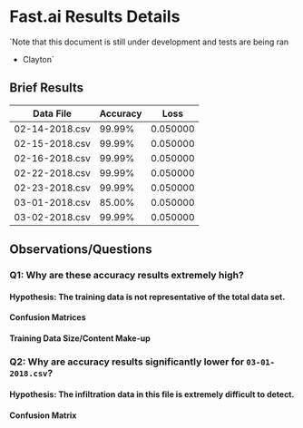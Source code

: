 # Fast.ai Results Details

`Note that this document is still under development and tests are being ran
 - Clayton`

## Brief Results

| Data File | Accuracy | Loss |
| --------- | -------- | ---- |
| 02-14-2018.csv | 99.99% | 0.050000
| 02-15-2018.csv | 99.99% | 0.050000
| 02-16-2018.csv | 99.99% | 0.050000
| 02-22-2018.csv | 99.99% | 0.050000
| 02-23-2018.csv | 99.99% | 0.050000
| 03-01-2018.csv | 85.00% | 0.050000
| 03-02-2018.csv | 99.99% | 0.050000

## Observations/Questions

### **Q1:** Why are these accuracy results extremely high?
#### **Hypothesis:** The training data is not representative of the total data set.
#### Confusion Matrices
#### Training Data Size/Content Make-up

### **Q2:** Why are accuracy results significantly lower for `03-01-2018.csv`?
#### **Hypothesis:** The infiltration data in this file is extremely difficult to detect. 
#### Confusion Matrix
